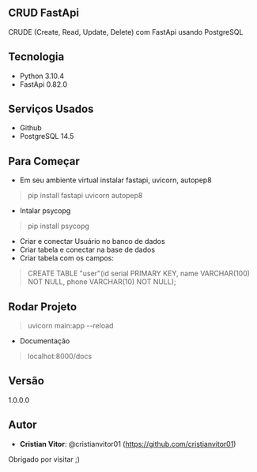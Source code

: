## CRUD FastApi
 
CRUDE (Create, Read, Update, Delete) com FastApi usando PostgreSQL
 
 
## Tecnologia 
 
* Python 3.10.4
* FastApi 0.82.0
 
## Serviços Usados
 
* Github
* PostgreSQL 14.5
 
## Para Começar
 
* Em seu ambiente virtual instalar fastapi, uvicorn, autopep8
>    pip install fastapi uvicorn autopep8
* Intalar psycopg 
>    pip install psycopg
* Criar e conectar Usuário no banco de dados 
* Criar tabela e conectar na base de dados
* Criar tabela com os campos:
>    CREATE TABLE "user"(id serial PRIMARY KEY, name VARCHAR(100) NOT NULL, phone VARCHAR(10) NOT NULL);

## Rodar Projeto
 
> uvicorn main:app --reload
* Documentação 
> localhot:8000/docs
 
 
## Versão
 
1.0.0.0
 
 
## Autor
 
* **Cristian Vitor**: @cristianvitor01 (https://github.com/cristianvitor01)
 
 

Obrigado por visitar ;)
